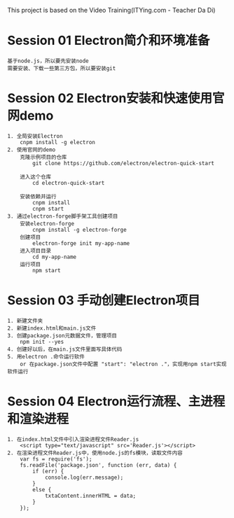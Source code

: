 This project is based on the Video Training(ITYing.com - Teacher Da Di)

# Session 01 Electron简介和环境准备
    基于node.js，所以要先安装node
    需要安装、下载一些第三方包，所以要安装git

# Session 02 Electron安装和快速使用官网demo
    1. 全局安装Electron
        cnpm install -g electron
    2. 使用官网的demo
        克隆示例项目的仓库
            git clone https://github.com/electron/electron-quick-start

        进入这个仓库
            cd electron-quick-start

        安装依赖并运行
            cnpm install 
            cnpm start
    3. 通过electron-forge脚手架工具创建项目
        安装electron-forge
            cnpm install -g electron-forge
        创建项目
            electron-forge init my-app-name
        进入项目目录
            cd my-app-name
        运行项目
            npm start

# Session 03 手动创建Electron项目
    1. 新建文件夹
    2. 新建index.html和main.js文件
    3. 创建package.json元数据文件，管理项目
        npm init --yes
    4. 创建好以后，在main.js文件里面写具体代码
    5. 用electron .命令运行软件
        or 在package.json文件中配置 "start": "electron ."，实现用npm start实现软件运行

# Session 04 Electron运行流程、主进程和渲染进程
    1. 在index.html文件中引入渲染进程文件Reader.js
        <script type="text/javascript" src='Reader.js'></script>
    2. 在渲染进程文件Reader.js中，使用node.js的fs模块，读取文件内容
        var fs = require('fs');
        fs.readFile('package.json', function (err, data) {
            if (err) {
                console.log(err.message);
            }
            else {
                txtaContent.innerHTML = data;
            }
        });

